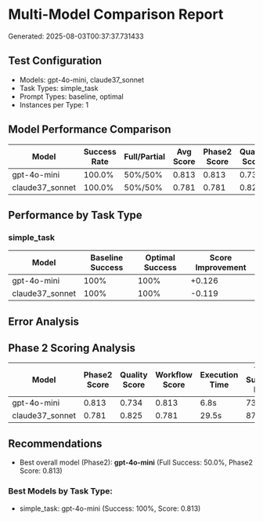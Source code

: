 # Multi-Model Comparison Report

Generated: 2025-08-03T00:37:37.731433

## Test Configuration

- Models: gpt-4o-mini, claude37_sonnet
- Task Types: simple_task
- Prompt Types: baseline, optimal
- Instances per Type: 1

## Model Performance Comparison

| Model | Success Rate | Full/Partial | Avg Score | Phase2 Score | Quality Score | Baseline | Optimal | Improvement |
|-------|--------------|-------------|-----------|--------------|---------------|----------|---------|-------------|
| gpt-4o-mini | 100.0% | 50%/50% | 0.813 | 0.813 | 0.734 | 0.750 | 0.876 | +0.126 |
| claude37_sonnet | 100.0% | 50%/50% | 0.781 | 0.781 | 0.825 | 0.841 | 0.722 | -0.119 |

## Performance by Task Type


### simple_task

| Model | Baseline Success | Optimal Success | Score Improvement |
|-------|------------------|-----------------|-------------------|
| gpt-4o-mini | 100% | 100% | +0.126 |
| claude37_sonnet | 100% | 100% | -0.119 |

## Error Analysis


## Phase 2 Scoring Analysis

| Model | Phase2 Score | Quality Score | Workflow Score | Execution Time | Tool Success Rate |
|-------|--------------|---------------|----------------|----------------|-------------------|
| gpt-4o-mini | 0.813 | 0.734 | 0.813 | 6.8s | 73.2% |
| claude37_sonnet | 0.781 | 0.825 | 0.781 | 29.5s | 87.5% |

## Recommendations

- Best overall model (Phase2): **gpt-4o-mini** (Full Success: 50.0%, Phase2 Score: 0.813)

### Best Models by Task Type:

- simple_task: gpt-4o-mini (Success: 100%, Score: 0.813)
